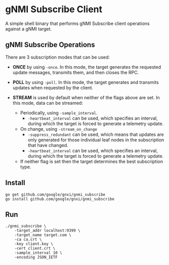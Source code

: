 # gNMI Subscribe Client

A simple shell binary that performs gNMI Subscribe client operations against a gNMI target.

## gNMI Subscribe Operations

There are 3 subscription modes that can be used:

* **ONCE** by using `-once`. In this mode, the target generates the requested update messages, transmits them, and then closes the RPC.

* **POLL** by using `-poll`. In this mode, the target generates and transmits updates when requested by the client.

* **STREAM** is used by default when neither of the flags above are set. In this mode, data can be streamed:
	* Periodically, using `-sample_interval`. 
		* `-heartbeat_interval` can be used, which specifies an interval, during which the target is forced to generate a telemetry update.
	* On change, using `-stream_on_change`
		* `-suppress_redundant` can be used, which means that updates are only generated for those individual leaf nodes in the subscription that have changed.
        * `-heartbeat_interval` can be used, which specifies an interval, during which the target is forced to generate a telemetry update.
	* If neither flag is set then the target determines the best subscription type.

## Install

```
go get github.com/google/gnxi/gnmi_subscribe
go install github.com/google/gnxi/gnmi_subscribe
```

## Run 
```
./gnmi_subscribe \
    -target_addr localhost:9399 \
    -target_name target.com \
    -ca ca.crt \
    -key client.key \
    -cert client.crt \
    -sample_interval 10 \
    -encoding JSON_IETF
```
